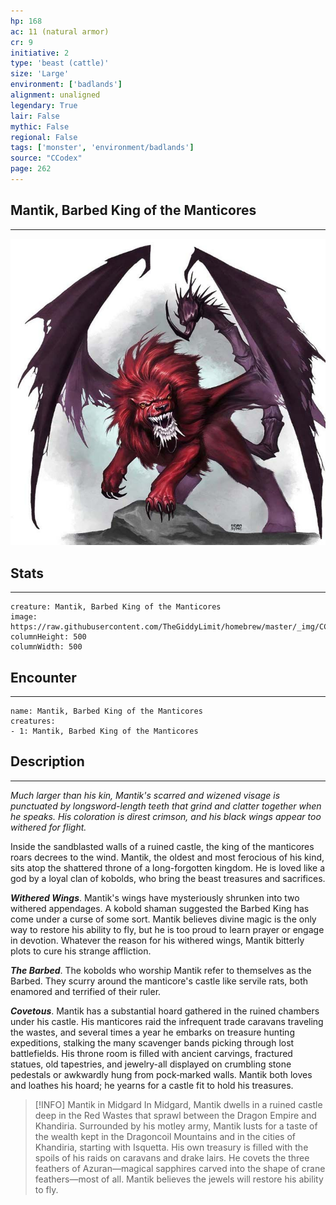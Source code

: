 ```yaml
---
hp: 168
ac: 11 (natural armor)
cr: 9
initiative: 2
type: 'beast (cattle)'    
size: 'Large'
environment: ['badlands']
alignment: unaligned
legendary: True
lair: False
mythic: False
regional: False
tags: ['monster', 'environment/badlands']
source: "CCodex"
page: 262
---
```


## Mantik, Barbed King of the Manticores
---

![|600](https://raw.githubusercontent.com/TheGiddyLimit/homebrew/master/_img/CCodex/Mantik.jpg)

## Stats
---

```statblock
creature: Mantik, Barbed King of the Manticores
image: https://raw.githubusercontent.com/TheGiddyLimit/homebrew/master/_img/CCodex/mantik_token.png
columnHeight: 500
columnWidth: 500
```

## Encounter
---

```encounter-table
name: Mantik, Barbed King of the Manticores
creatures:
- 1: Mantik, Barbed King of the Manticores
```

## Description
---
_Much larger than his kin, Mantik's scarred and wizened visage is punctuated by longsword-length teeth that grind and clatter together when he speaks. His coloration is direst crimson, and his black wings appear too withered for flight._

Inside the sandblasted walls of a ruined castle, the king of the manticores roars decrees to the wind. Mantik, the oldest and most ferocious of his kind, sits atop the shattered throne of a long-forgotten kingdom. He is loved like a god by a loyal clan of kobolds, who bring the beast treasures and sacrifices.

**_Withered Wings_**. Mantik's wings have mysteriously shrunken into two withered appendages. A kobold shaman suggested the Barbed King has come under a curse of some sort. Mantik believes divine magic is the only way to restore his ability to fly, but he is too proud to learn prayer or engage in devotion. Whatever the reason for his withered wings, Mantik bitterly plots to cure his strange affliction.

**_The Barbed_**. The kobolds who worship Mantik refer to themselves as the Barbed. They scurry around the manticore's castle like servile rats, both enamored and terrified of their ruler.

**_Covetous_**. Mantik has a substantial hoard gathered in the ruined chambers under his castle. His manticores raid the infrequent trade caravans traveling the wastes, and several times a year he embarks on treasure hunting expeditions, stalking the many scavenger bands picking through lost battlefields. His throne room is filled with ancient carvings, fractured statues, old tapestries, and jewelry-all displayed on crumbling stone pedestals or awkwardly hung from pock‑marked walls. Mantik both loves and loathes his hoard; he yearns for a castle fit to hold his treasures.

> [!INFO] Mantik in Midgard
>In Midgard, Mantik dwells in a ruined castle deep in the Red Wastes that sprawl between the Dragon Empire and Khandiria. Surrounded by his motley army, Mantik lusts for a taste of the wealth kept in the Dragoncoil Mountains and in the cities of Khandiria, starting with Isquetta. His own treasury is filled with the spoils of his raids on caravans and drake lairs. He covets the three feathers of Azuran—magical sapphires carved into the shape of crane feathers—most of all. Mantik believes the jewels will restore his ability to fly.






